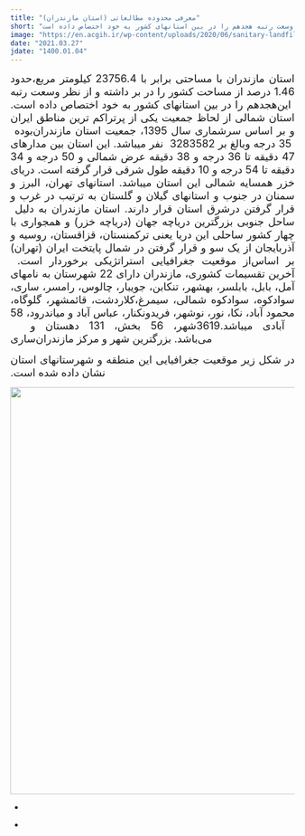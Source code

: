 ```yaml
---
title: "معرفی محدوده مطالعاتی (استان مازندران)"
short: "استان مازندران با مساحتی برابر با 23756.4 کیلومتر مربع،حدود 1.46 درصد از مساحت کشور را در بر داشته و از نظر وسعت رتبه هجدهم را در بین استان­های کشور به خود اختصاص داده است."
image: "https://en.acgih.ir/wp-content/uploads/2020/06/sanitary-landfill-dumaguete.jpg"
date: "2021.03.27"
jdate: "1400.01.04"
---
```


<div class="post">
<div class="body align"><div class="cnt">
<p style="text-align: justify;"><span lang="AR-SA" dir="RTL" style="font-size:14.0pt"><span style=" ">استان مازندران با مساحتی برابر با 23756.4&nbsp;کیلومتر مربع،حدود 1.46 درصد از مساحت کشور را در بر داشته و از نظر وسعت رتبه هجدهم را در بین استان­های کشور به خود اختصاص داده است.</span></span><span lang="FA" dir="RTL" style="font-size:14.0pt"><span style=" "> این استان شمالی از لحاظ جمعیت یکی از پرتراکم ترین مناطق ایران بوده </span></span><span lang="AR-SA" dir="RTL" style="font-size:14.0pt"><span style=" ">و بر اساس سرشماری سال 1395، جمعیت استان مازندران بالغ بر 3283582 &nbsp;نفر می­باشد. این استان بین مدارهای</span></span><span lang="FA" dir="RTL" style="font-size:14.0pt"><span style=" "> 35 درجه و</span></span><span lang="AR-SA" dir="RTL" style="font-size:14.0pt"><span style=" "> 47 دقیقه تا 36 درجه و 38 دقیقه عرض شمالی و 50 درجه و 34 دقیقه تا 54 درجه و 10 دقیقه طول شرقی قرار گرفته است. دریای خزر همسایه شمالی این استان می­باشد. استان­های تهران، البرز و سمنان در جنوب و استان­های گیلان و گلستان به ترتیب در غرب و شرق استان قرار دارند. استان مازندران به دلیل </span></span><span lang="FA" dir="RTL" style="font-size:14.0pt"><span style=" ">قرار گرفتن در ساحل جنوبی بزرگترین دریاچه جهان (دریاچه خزر) و همجواری با چهار کشور ساحلی این دریا یعنی ترکمنستان، قزاقستان، روسیه و آذربایجان از یک سو و قرار گرفتن در شمال پایتخت ایران (تهران) از موقعیت جغرافیایی استراتژیکی برخوردار است.&nbsp;</span></span><span lang="AR-SA" dir="RTL" style="font-size:14.0pt"><span style=" ">بر اساس آخرین تقسیمات کشوری، مازندران دارای 22 شهرستان به نام­های آمل، بابل، بابلسر، بهشهر، تنکابن، جویبار، چالوس، رامسر، ساری، سوادکوه، سوادکوه شمالی، سیمرغ،کلاردشت، قائمشهر، گلوگاه، محمود آباد، نکا، نور، نوشهر، فریدونکنار، عباس آباد و میاندرود، 58 شهر، 56 بخش، 131 دهستان و &nbsp;</span></span><span lang="FA" dir="RTL" style="font-size:14.0pt"><span style=" ">3619</span></span><span lang="AR-SA" dir="RTL" style="font-size:14.0pt"><span style=" "> آبادی می­باشد. ساری</span></span><span lang="FA" dir="RTL" style="font-size:14.0pt"><span style=" ">&nbsp;بزرگترین شهر و مرکز مازندران</span></span><span lang="FA" dir="RTL" style="font-size:14.0pt"><span style=" ">&nbsp;می‌باشد.</span></span></p>
<p style="text-align: justify;"><span lang="FA" dir="RTL" style="font-size:14.0pt"><span style=" ">در شکل زیر&nbsp;موقعیت جغرافیایی این منطقه و شهرستانهای استان نشان داده شده است. </span></span></p>
<div style="text-align: center;">
<img height="720" width="1280" src="http://www.bayanbox.ir/view/535926604165574383/mogheiat.jpg">
</div>
</div></div>
<div class="post_detail">
<div class="cnt">
<div class="det_left">
<ul>
<li class="nobg"><span class="date"></span></li>
</ul>
</div>
<div class="det_right">
<ul>
<li><span class="author"></span></li>
</ul>
</div>
<div class="clear"></div>
</div>
</div></div>
